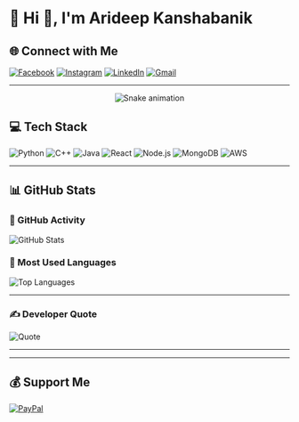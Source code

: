 # 💫 Hi 👋, I'm Arideep Kanshabanik

## 🌐 Connect with Me
[![Facebook](https://img.shields.io/badge/Facebook-%231877F2.svg?logo=Facebook&logoColor=white)](https://www.facebook.com/arideep.kanshabanik.1)
[![Instagram](https://img.shields.io/badge/Instagram-%23E4405F.svg?logo=Instagram&logoColor=white)](https://instagram.com/greenflaghunyaar)
[![LinkedIn](https://img.shields.io/badge/LinkedIn-%230077B5.svg?logo=linkedin&logoColor=white)](https://www.linkedin.com/in/arideep-kanshabanik-494911213)
[![Gmail](https://img.shields.io/badge/Email-D14836?logo=gmail&logoColor=white)](mailto:arideepkanshabanik@gmail.com)

---

<!-- Snake Game Repo View -->
<div align="center">
  <img src="https://profile-readme-generator.com/assets/snake.svg" alt="Snake animation" />
</div>

## 💻 Tech Stack

![Python](https://img.shields.io/badge/Python-3670A0?style=for-the-badge&logo=python&logoColor=ffdd54)
![C++](https://img.shields.io/badge/C++-00599C?style=for-the-badge&logo=cplusplus&logoColor=white)
![Java](https://img.shields.io/badge/Java-ED8B00?style=for-the-badge&logo=java&logoColor=white)
![React](https://img.shields.io/badge/React-20232a?style=for-the-badge&logo=react&logoColor=61DAFB)
![Node.js](https://img.shields.io/badge/Node.js-43853D?style=for-the-badge&logo=node-dot-js&logoColor=white)
![MongoDB](https://img.shields.io/badge/MongoDB-4ea94b?style=for-the-badge&logo=mongodb&logoColor=white)
![AWS](https://img.shields.io/badge/AWS-FF9900?style=for-the-badge&logo=amazonaws&logoColor=white)

---

## 📊 GitHub Stats

### 🚀 GitHub Activity
![GitHub Stats](https://github-readme-stats.vercel.app/api?username=ArideepCodes&theme=dark&hide_border=false&include_all_commits=true&count_private=true)


### 📌 Most Used Languages
![Top Languages](https://github-readme-stats.vercel.app/api/top-langs/?username=ArideepCodes&layout=compact&theme=dark&hide_border=false&langs_count=10)

---

### ✍️ Developer Quote
![Quote](https://quotes-github-readme.vercel.app/api?type=horizontal&theme=radical)

---


---

## 💰 Support Me
[![PayPal](https://img.shields.io/badge/PayPal-00457C?style=for-the-badge&logo=paypal&logoColor=white)](https://paypal.me/ArideepKanshabanik)